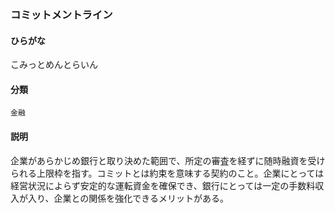 <div style="display:none;">

## [あ行](securities-terms?id=あ行)
## [か行](securities-terms?id=か行)

</div>

### コミットメントライン

#### ひらがな

こみっとめんとらいん

#### 分類

`金融`

#### 説明

企業があらかじめ銀行と取り決めた範囲で、所定の審査を経ずに随時融資を受けられる上限枠を指す。コミットとは約束を意味する契約のこと。企業にとっては経営状況によらず安定的な運転資金を確保でき、銀行にとっては一定の手数料収入が入り、企業との関係を強化できるメリットがある。

<div style="display:none;">

## [さ行](securities-terms?id=さ行)
## [た行](securities-terms?id=た行)
## [な行](securities-terms?id=な行)
## [は行](securities-terms?id=は行)
## [ま行](securities-terms?id=ま行)
## [や行](securities-terms?id=や行)
## [ら行](securities-terms?id=ら行)
## [わ行](securities-terms?id=わ行)
## [英数字・記号](securities-terms?id=英数字・記号)

</div>

